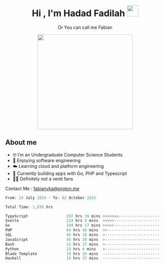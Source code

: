 <h1 align="center">Hi , I'm Hadad Fadilah  <img src="https://media.giphy.com/media/hvRJCLFzcasrR4ia7z/giphy.gif" width="35" ></h1>
<p align="center"><span>Or You can call me <span style="font: bold">Fabian</span></p>
<p align="center">
<img src="https://media.tenor.com/78dNivDemDAAAAAi/speech-bubble-venti.gif" width="300"/>    
</p>

##  About me
- 🤓 I’m an Undergraduate Computer Science Students
- 🍰 Enjoying software engineering
- ☁️ Learning cloud and platform engineering
- 🧰 Currently building apps with Go, PHP and Typescript 
- 🏃‍♂️ Definitely not a venti fans

Contact Me : fabianvka@proton.me

<!--START_SECTION:waka-->

```go
From: 25 July 2024 - To: 02 October 2025

Total Time: 1,036 hrs

TypeScript                 297 hrs 39 mins >>>>>>>------------------   28.52 %
Svelte                     224 hrs 8 mins  >>>>>--------------------   21.47 %
Go                         194 hrs 17 mins >>>>>--------------------   18.61 %
PHP                        64 hrs 40 mins  >>-----------------------   06.20 %
SQL                        46 hrs 10 mins  >------------------------   04.42 %
JavaScript                 45 hrs 30 mins  >------------------------   04.36 %
Bash                       22 hrs 27 mins  >------------------------   02.15 %
Python                     22 hrs 6 mins   >------------------------   02.12 %
Blade Template             19 hrs 26 mins  -------------------------   01.86 %
Haskell                    16 hrs 37 mins  -------------------------   01.59 %
```

<!--END_SECTION:waka-->




<!--
**Fadil-Tao/Fadil-Tao** is a ✨ _special_ ✨ repository because its `README.md` (this file) appears on your GitHub profile.


